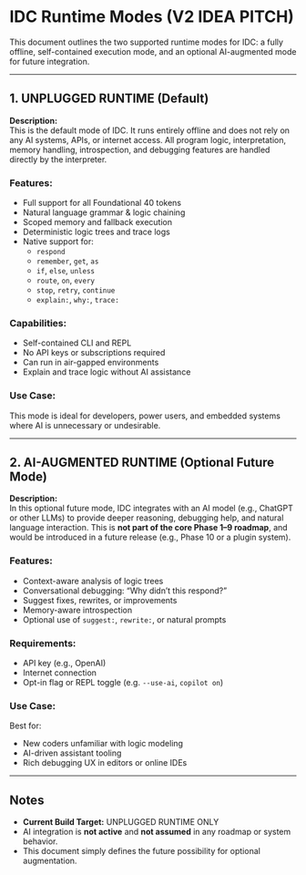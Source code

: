 #  IDC Runtime Modes (V2 IDEA PITCH)

This document outlines the two supported runtime modes for IDC: a fully offline, self-contained execution mode, and an optional AI-augmented mode for future integration.

---

##  1. UNPLUGGED RUNTIME (Default)

**Description:**  
This is the default mode of IDC. It runs entirely offline and does not rely on any AI systems, APIs, or internet access. All program logic, interpretation, memory handling, introspection, and debugging features are handled directly by the interpreter.

### Features:
- Full support for all Foundational 40 tokens
- Natural language grammar & logic chaining
- Scoped memory and fallback execution
- Deterministic logic trees and trace logs
- Native support for:
  - `respond`
  - `remember`, `get`, `as`
  - `if`, `else`, `unless`
  - `route`, `on`, `every`
  - `stop`, `retry`, `continue`
  - `explain:`, `why:`, `trace:`

### Capabilities:
- Self-contained CLI and REPL
- No API keys or subscriptions required
- Can run in air-gapped environments
- Explain and trace logic without AI assistance

### Use Case:
This mode is ideal for developers, power users, and embedded systems where AI is unnecessary or undesirable.

---

##  2. AI-AUGMENTED RUNTIME (Optional Future Mode)

**Description:**  
In this optional future mode, IDC integrates with an AI model (e.g., ChatGPT or other LLMs) to provide deeper reasoning, debugging help, and natural language interaction. This is **not part of the core Phase 1–9 roadmap**, and would be introduced in a future release (e.g., Phase 10 or a plugin system).

### Features:
- Context-aware analysis of logic trees
- Conversational debugging: “Why didn’t this respond?”
- Suggest fixes, rewrites, or improvements
- Memory-aware introspection
- Optional use of `suggest:`, `rewrite:`, or natural prompts

### Requirements:
- API key (e.g., OpenAI)
- Internet connection
- Opt-in flag or REPL toggle (e.g. `--use-ai`, `copilot on`)

### Use Case:
Best for:
- New coders unfamiliar with logic modeling
- AI-driven assistant tooling
- Rich debugging UX in editors or online IDEs

---

##  Notes

- **Current Build Target:** UNPLUGGED RUNTIME ONLY
- AI integration is **not active** and **not assumed** in any roadmap or system behavior.
- This document simply defines the future possibility for optional augmentation.